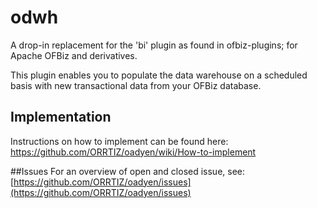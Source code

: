 # odwh
A drop-in replacement for the 'bi' plugin as found in ofbiz-plugins; for Apache OFBiz and derivatives.

This plugin enables you to populate the data warehouse on a scheduled basis with new transactional data from your OFBiz database.


## Implementation
Instructions on how to implement can be found here: https://github.com/ORRTIZ/oadyen/wiki/How-to-implement

##Issues
For an overview of open and closed issue, see: [https://github.com/ORRTIZ/oadyen/issues](https://github.com/ORRTIZ/oadyen/issues)
